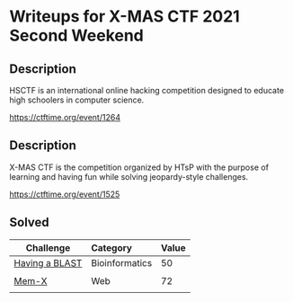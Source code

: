 # Writeups for X-MAS CTF 2021 Second Weekend
 

## Description  

HSCTF is an international online hacking competition designed to educate high schoolers in computer science.

https://ctftime.org/event/1264

## Description  

X-MAS CTF is the competition organized by HTsP with the purpose of learning and having fun while solving jeopardy-style challenges.  

https://ctftime.org/event/1525

## Solved 

Challenge | Category | Value      
----------|:---------|:-----------
[Having a BLAST](https://github.com/BaadMaro/CTF/tree/main/X-MAS%20CTF%202021%20Second%20Weekend) | Bioinformatics |  50
[]() | []() | []()
[Mem-X]() | Web |  72
[]() | []() | []()
